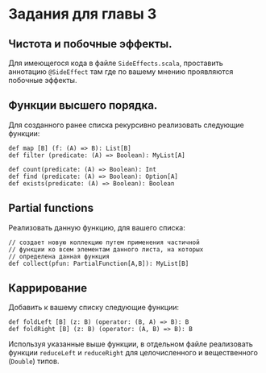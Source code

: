 Задания для главы 3
===================

## Чистота и побочные эффекты.
Для имеющегося кода в файле `SideEffects.scala`, проставить аннотацию
`@SideEffect` там где по вашему мнению проявляются побочные эффекты.

## Функции высшего порядка.
Для созданного ранее списка рекурсивно реализовать следующие функции:

    def map [B] (f: (A) => B): List[B]
    def filter (predicate: (A) => Boolean): MyList[A]

    def count(predicate: (A) => Boolean): Int
    def find (predicate: (A) => Boolean): Option[A]
    def exists(predicate: (A) => Boolean): Boolean


## Partial functions
Реализовать данную функцию, для вашего списка:

    // создает новую коллекцию путем применения частичной
    // функции ко всем элементам данного листа, на которых
    // определена данная функция
    def collect(pfun: PartialFunction[A,B]): MyList[B]


## Каррирование
Добавить к вашему списку следующие функции:

    def foldLeft [B] (z: B) (operator: (B, A) => B): B
    def foldRight [B] (z: B) (operator: (A, B) => B): B

Используя указанные выше функции, в отдельном файле реализовать
функции `reduceLeft` и `reduceRight` для целочисленного и вещественного
(`Double`) типов.

